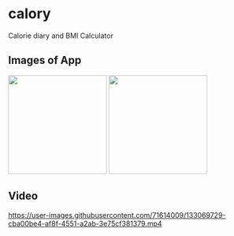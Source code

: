 # calory

Calorie diary and BMI Calculator

## Images of App
<img src="https://user-images.githubusercontent.com/71614009/133069607-f1f6792d-0ae7-4650-a93f-552bd569cbcd.jpg" width ="200"> <img src="https://user-images.githubusercontent.com/71614009/133069622-73f9e5b3-3378-421a-bb33-80dcca4a66cc.jpg" width ="200">
## Video


https://user-images.githubusercontent.com/71614009/133069729-cba00be4-af8f-4551-a2ab-3e75cf381379.mp4




